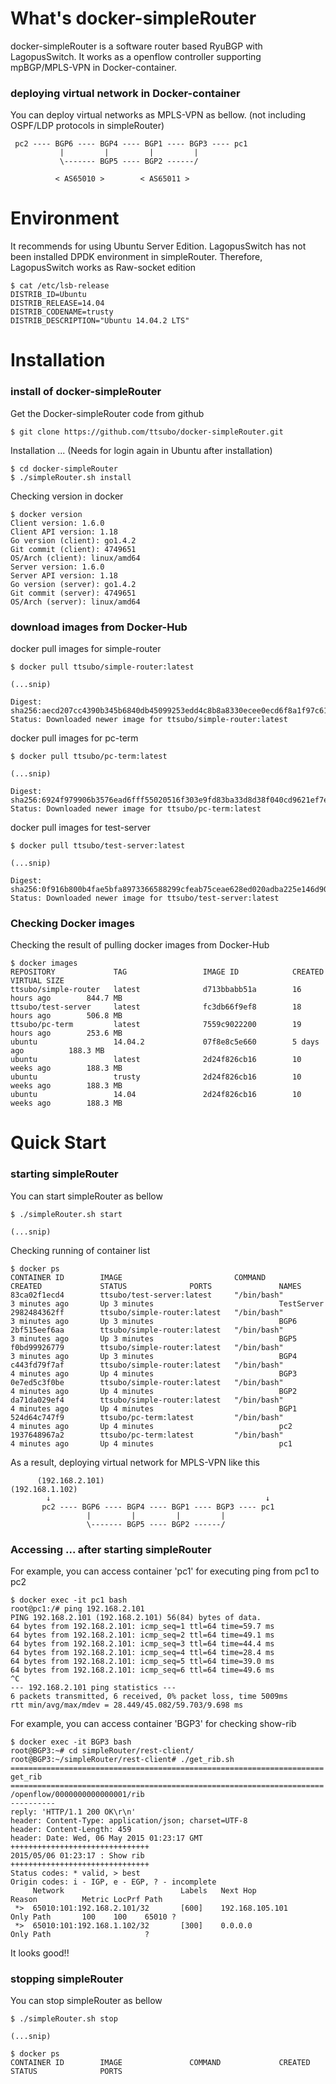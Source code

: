 What's docker-simpleRouter
==========
docker-simpleRouter is a software router based RyuBGP with LagopusSwitch. 
It works as a openflow controller supporting mpBGP/MPLS-VPN in Docker-container.

### deploying virtual network in Docker-container 
You can deploy virtual networks as MPLS-VPN as bellow. 
(not including OSPF/LDP protocols in simpleRouter)

     pc2 ---- BGP6 ---- BGP4 ---- BGP1 ---- BGP3 ---- pc1
               |         |         |         |
               \------- BGP5 ---- BGP2 ------/

              < AS65010 >        < AS65011 >

Environment
==========
It recommends for using Ubuntu Server Edition.
LagopusSwitch has not been installed DPDK environment in simpleRouter.
Therefore, LagopusSwitch works as Raw-socket edition

	$ cat /etc/lsb-release 
	DISTRIB_ID=Ubuntu
	DISTRIB_RELEASE=14.04
	DISTRIB_CODENAME=trusty
	DISTRIB_DESCRIPTION="Ubuntu 14.04.2 LTS"

Installation
==========
### install of docker-simpleRouter
Get the Docker-simpleRouter code from github

	$ git clone https://github.com/ttsubo/docker-simpleRouter.git

Installation ...
(Needs for login again in Ubuntu after installation)

	$ cd docker-simpleRouter
	$ ./simpleRouter.sh install


Checking version in docker

	$ docker version
	Client version: 1.6.0
	Client API version: 1.18
	Go version (client): go1.4.2
	Git commit (client): 4749651
	OS/Arch (client): linux/amd64
	Server version: 1.6.0
	Server API version: 1.18
	Go version (server): go1.4.2
	Git commit (server): 4749651
	OS/Arch (server): linux/amd64


### download images from Docker-Hub
docker pull images for simple-router

	$ docker pull ttsubo/simple-router:latest

	(...snip)

	Digest: sha256:aecd207cc4390b345b6840db45099253edd4c8b8a8330ecee0ecd6f8a1f97c61
	Status: Downloaded newer image for ttsubo/simple-router:latest


docker pull images for pc-term

	$ docker pull ttsubo/pc-term:latest

	(...snip)

	Digest: sha256:6924f979906b3576ead6fff55020516f303e9fd83ba33d8d38f040cd9621ef7e
	Status: Downloaded newer image for ttsubo/pc-term:latest


docker pull images for test-server

	$ docker pull ttsubo/test-server:latest

	(...snip)

	Digest: sha256:0f916b800b4fae5bfa8973366588299cfeab75ceae628ed020adba225e146d90
	Status: Downloaded newer image for ttsubo/test-server:latest


### Checking Docker images
Checking the result of pulling docker images from Docker-Hub

	$ docker images
	REPOSITORY             TAG                 IMAGE ID            CREATED             VIRTUAL SIZE
	ttsubo/simple-router   latest              d713bbabb51a        16 hours ago        844.7 MB
	ttsubo/test-server     latest              fc3db66f9ef8        18 hours ago        506.8 MB
	ttsubo/pc-term         latest              7559c9022200        19 hours ago        253.6 MB
	ubuntu                 14.04.2             07f8e8c5e660        5 days ago          188.3 MB
	ubuntu                 latest              2d24f826cb16        10 weeks ago        188.3 MB
	ubuntu                 trusty              2d24f826cb16        10 weeks ago        188.3 MB
	ubuntu                 14.04               2d24f826cb16        10 weeks ago        188.3 MB


Quick Start
===========
### starting simpleRouter
You can start simpleRouter as bellow

	$ ./simpleRouter.sh start

	(...snip)


Checking running of container list

	$ docker ps
	CONTAINER ID        IMAGE                         COMMAND             CREATED             STATUS              PORTS               NAMES
	83ca02f1ecd4        ttsubo/test-server:latest     "/bin/bash"         3 minutes ago       Up 3 minutes                            TestServer          
	2982484362ff        ttsubo/simple-router:latest   "/bin/bash"         3 minutes ago       Up 3 minutes                            BGP6                
	2bf515eef6aa        ttsubo/simple-router:latest   "/bin/bash"         3 minutes ago       Up 3 minutes                            BGP5                
	f0bd99926779        ttsubo/simple-router:latest   "/bin/bash"         3 minutes ago       Up 3 minutes                            BGP4                
	c443fd79f7af        ttsubo/simple-router:latest   "/bin/bash"         4 minutes ago       Up 4 minutes                            BGP3                
	0e7ed5c3f0be        ttsubo/simple-router:latest   "/bin/bash"         4 minutes ago       Up 4 minutes                            BGP2                
	da71da029ef4        ttsubo/simple-router:latest   "/bin/bash"         4 minutes ago       Up 4 minutes                            BGP1                
	524d64c747f9        ttsubo/pc-term:latest         "/bin/bash"         4 minutes ago       Up 4 minutes                            pc2                 
	1937648967a2        ttsubo/pc-term:latest         "/bin/bash"         4 minutes ago       Up 4 minutes                            pc1                 



As a result, deploying virtual network for MPLS-VPN like this

          (192.168.2.101)                                    (192.168.1.102)
            ↓                                                ↓
           pc2 ---- BGP6 ---- BGP4 ---- BGP1 ---- BGP3 ---- pc1
                     |         |         |         |
                     \------- BGP5 ---- BGP2 ------/


### Accessing ... after starting simpleRouter
For example, you can access container 'pc1' for executing ping from pc1 to pc2

	$ docker exec -it pc1 bash
	root@pc1:/# ping 192.168.2.101
	PING 192.168.2.101 (192.168.2.101) 56(84) bytes of data.
	64 bytes from 192.168.2.101: icmp_seq=1 ttl=64 time=59.7 ms
	64 bytes from 192.168.2.101: icmp_seq=2 ttl=64 time=49.1 ms
	64 bytes from 192.168.2.101: icmp_seq=3 ttl=64 time=44.4 ms
	64 bytes from 192.168.2.101: icmp_seq=4 ttl=64 time=28.4 ms
	64 bytes from 192.168.2.101: icmp_seq=5 ttl=64 time=39.0 ms
	64 bytes from 192.168.2.101: icmp_seq=6 ttl=64 time=49.6 ms
	^C
	--- 192.168.2.101 ping statistics ---
	6 packets transmitted, 6 received, 0% packet loss, time 5009ms
	rtt min/avg/max/mdev = 28.449/45.082/59.703/9.698 ms


For example, you can access container 'BGP3' for checking show-rib 

	$ docker exec -it BGP3 bash
	root@BGP3:~# cd simpleRouter/rest-client/
	root@BGP3:~/simpleRouter/rest-client# ./get_rib.sh 
	======================================================================
	get_rib
	======================================================================
	/openflow/0000000000000001/rib
	----------
	reply: 'HTTP/1.1 200 OK\r\n'
	header: Content-Type: application/json; charset=UTF-8
	header: Content-Length: 459
	header: Date: Wed, 06 May 2015 01:23:17 GMT
	+++++++++++++++++++++++++++++++
	2015/05/06 01:23:17 : Show rib 
	+++++++++++++++++++++++++++++++
	Status codes: * valid, > best
	Origin codes: i - IGP, e - EGP, ? - incomplete
	     Network                          Labels   Next Hop             Reason          Metric LocPrf Path
	 *>  65010:101:192.168.2.101/32       [600]    192.168.105.101      Only Path       100    100    65010 ?
	 *>  65010:101:192.168.1.102/32       [300]    0.0.0.0              Only Path                     ?


It looks good!!


### stopping simpleRouter
You can stop simpleRouter as bellow

	$ ./simpleRouter.sh stop

	(...snip)

	$ docker ps
	CONTAINER ID        IMAGE               COMMAND             CREATED             STATUS              PORTS

